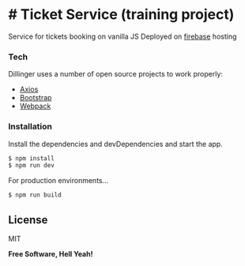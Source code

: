 # # Ticket Service (training project)

Service for tickets booking on vanilla JS
Deployed on [firebase] hosting

### Tech

Dillinger uses a number of open source projects to work properly:
* [Axios]
* [Bootstrap]
* [Webpack]

### Installation
Install the dependencies and devDependencies and start the app.

```sh
$ npm install
$ npm run dev
```

For production environments...

```sh
$ npm run build
```

License
----

MIT

**Free Software, Hell Yeah!**

[Bootstrap]: <http://twitter.github.com/bootstrap/>
[Webpack]: <https://webpack.js.org/>
[firebase]: <https://avia-tickets-app-5f979.web.app/>
[Axios]: <https://github.com/axios/axios>

